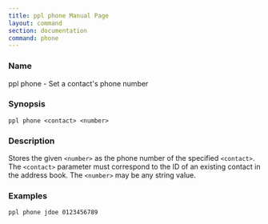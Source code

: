 ```yaml
---
title: ppl phone Manual Page
layout: command
section: documentation
command: phone
---
```


### Name

ppl phone - Set a contact's phone number

### Synopsis

    ppl phone <contact> <number>

### Description

Stores the given `<number>` as the phone number of the specified `<contact>`.
The `<contact>` parameter must correspond to the ID of an existing contact in
the address book. The `<number>` may be any string value.

### Examples

    ppl phone jdoe 0123456789

